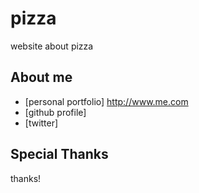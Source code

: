 # pizza
website about pizza

## About me
* [personal portfolio] http://www.me.com
* [github profile] 
* [twitter]

## Special Thanks
thanks!
